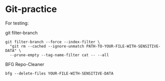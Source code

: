 # Git-practice

For testing:

git filter-branch

```shell
git filter-branch --force --index-filter \
  "git rm --cached --ignore-unmatch PATH-TO-YOUR-FILE-WITH-SENSITIVE-DATA" \
  --prune-empty --tag-name-filter cat -- --all
```

BFG Repo-Cleaner

```shell
bfg --delete-files YOUR-FILE-WITH-SENSITIVE-DATA
```

